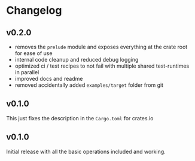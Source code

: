 # Changelog

## v0.2.0

- removes the `prelude` module and exposes everything at the crate root for ease of use
- internal code cleanup and reduced debug logging
- optimized ci / test recipes to not fail with multiple shared test-runtimes in parallel
- improved docs and readme
- removed accidentally added `examples/target` folder from git 

## v0.1.0

This just fixes the description in the `Cargo.toml` for crates.io

## v0.1.0

Initial release with all the basic operations included and working.
